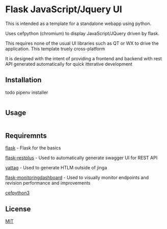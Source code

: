 # Flask JavaScript/Jquery UI 

This is intended as a template for a standalone webapp using python. 

Uses cefpython (chromium) to display JavaScript/JQuery driven by flask. 

This requires none of the usual UI libraries such as QT or WX to drive the application. This template truely cross-platform

It is designed with the intent of providing a frontend and backend with rest API generated automatically for quick itterative development

## Installation

todo pipenv installer 

```bash

```

## Usage

```python

```
## Requiremnts

[flask](https://github.com/pallets/flask) - Flask for the basics

[flask-restplus](https://github.com/noirbizarre/flask-restplus) - Used to automatically generate swagger UI for REST API 

[yattag](https://github.com/leforestier/yattag) - Used to generate HTLM outside of jinga

[flask-monitoringdashboard](https://github.com/flask-dashboard/Flask-MonitoringDashboard) - Used to visually monitor endpoints and revision performance and improvements

[cefpython3](https://github.com/cztomczak/cefpython)


## License
[MIT](https://choosealicense.com/licenses/mit/)